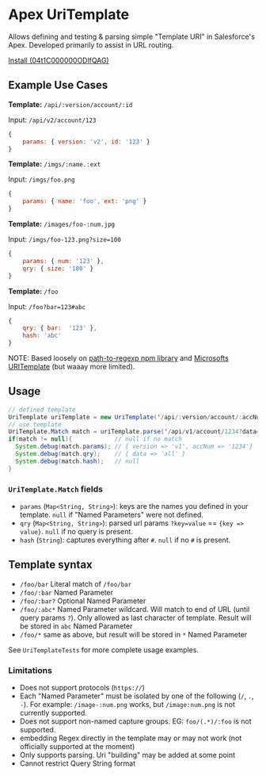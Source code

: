 # Apex UriTemplate

Allows defining and testing & parsing simple "Template URI" in Salesforce's Apex. Developed primarily to assist in URL routing.

[Install (04t1C000000ODlfQAG)](https://login.salesforce.com/packaging/installPackage.apexp?p0=04t1C000000ODlfQAG)

## Example Use Cases

**Template:** `/api/:version/account/:id`

Input: `/api/v2/account/123`

```js
{
    params: { version: 'v2', id: '123' }
}
```

**Template:** `/imgs/:name.:ext`

Input: `/imgs/foo.png`

<!-- prettier-ignore -->
```js
{
    params: { name: 'foo', ext: 'png' }
}
```

**Template:** `/images/foo-:num.jpg`

Input: `/imgs/foo-123.png?size=100`

<!-- prettier-ignore -->
```js
{
    params: { num: '123' },
    qry: { size: '100' }
}
```

**Template:** `/foo`

Input: `/foo?bar=123#abc`

<!-- prettier-ignore -->
```js
{
    qry: { bar:  '123' },
    hash: 'abc'
}
```

NOTE: Based loosely on [path-to-regexp npm library](https://github.com/pillarjs/path-to-regexp) and [Microsofts URITemplate](https://docs.microsoft.com/en-us/dotnet/framework/wcf/feature-details/uritemplate-and-uritemplatetable) (but waaay more limited).

## Usage

```java
// defined template
UriTemplate uriTemplate = new UriTemplate('/api/:version/account/:accNum');
// use template
UriTemplate.Match match = uriTemplate.parse('/api/v1/account/1234?data=all');
if(match != null){            // null if no match
  System.debug(match.params); // { version => 'v1', accNum => '1234'}
  System.debug(match.qry);    // { data => 'all' }
  System.debug(match.hash);   // null
}
```

### `UriTemplate.Match` fields

-   `params` (`Map<String, String>`): keys are the names you defined in your template. `null` if "Named Parameters" were not defined.
-   `qry` (`Map<String, String>`): parsed url params `?key=value` == `{key => value}`. `null` if no query is present.
-   `hash` (`String`): captures everything after `#`. `null` if no `#` is present.

## Template syntax

-   `/foo/bar` Literal match of `/foo/bar`
-   `/foo/:bar` Named Parameter
-   `/foo/:bar?` Optional Named Parameter
-   `/foo/:abc*` Named Parameter wildcard.  Will match to end of URL (until query params `?`). Only allowed as last character of template.  Result will be stored in `abc` Named Parameter
-   `/foo/*` same as above, but result will be stored in `*` Named Parameter

See `UriTemplateTests` for more complete usage examples.

### Limitations

-   Does not support protocols (`https://`)
-   Each "Named Parameter" must be isolated by one of the following (`/`, `.`, `-`). For example: `/image-:num.png` works, but `/image:num.png` is not currently supported.
-   Does not support non-named capture groups. EG: `foo/(.*)/:foo` is not supported.
-   embedding Regex directly in the template may or may not work (not officially supported at the moment)
-   Only supports parsing. Uri "building" may be added at some point
-   Cannot restrict Query String format
